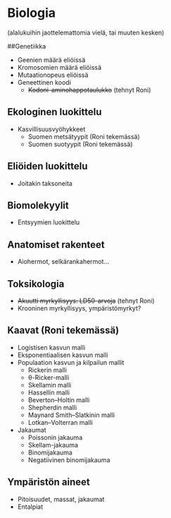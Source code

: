# Biologia
(alalukuihin jaottelemattomia vielä, tai muuten kesken)

##Genetiikka
* Geenien määrä eliöissä
* Kromosomien määrä eliöissä
* Mutaationopeus eliöissä
* Geneettinen koodi
  * ~~Kodoni-aminohappotaulukko~~ (tehnyt Roni)

## Ekologinen luokittelu
* Kasvillisuusvyöhykkeet
  * Suomen metsätyypit                                  (Roni tekemässä)
  * Suomen suotyypit                                    (Roni tekemässä)

## Eliöiden luokittelu
* Joitakin taksoneita

## Biomolekyylit
* Entsyymien luokittelu

## Anatomiset rakenteet
* Aiohermot, selkärankahermot...

## Toksikologia
* ~~Akuutti myrkyllisyys: LD50-arvoja~~  (tehnyt Roni)
* Krooninen myrkyllisyys, ympäristömyrkyt?

## Kaavat                                              (Roni tekemässä)
* Logistisen kasvun malli 
* Eksponentiaalisen kasvun malli
* Populaation kasvun ja kilpailun mallit
  * Rickerin malli
  * θ-Ricker-malli
  * Skellamin malli
  * Hassellin malli
  * Beverton–Holtin  malli
  * Shepherdin malli
  * Maynard Smith–Slatkinin malli
  * Lotkan–Volterran malli
* Jakaumat
  * Poissonin jakauma
  * Skellam-jakauma
  * Binomijakauma
  * Negatiivinen binomijakauma

## Ympäristön aineet
* Pitoisuudet, massat, jakaumat
* Entalpiat
